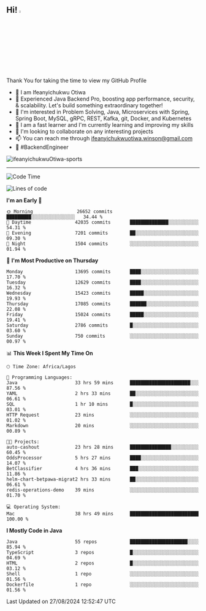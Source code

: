 <!-- BLOG-POST-LIST:START --><!-- BLOG-POST-LIST:END -->

## Hi! <img src="https://media.giphy.com/media/hvRJCLFzcasrR4ia7z/giphy.gif" width="4%"> 

Thank You for taking the time to view my GitHub Profile

- 👋 I am Ifeanyichukwu Otiwa
- 🚀 Experienced Java Backend Pro, boosting app performance, security, & scalability. Let's build something extraordinary together!
- 👀 I'm interested in Problem Solving, Java, Microservices with Spring, Spring Boot, MySQL, gRPC, REST, Kafka, git, Docker, and Kubernetes
- 🌱 I am a fast learner and I'm currently learning and improving my skills
- 💞️ I'm looking to collaborate on any interesting projects
- 📫 You can reach me through ifeanyichukwuotiwa.winson@gmail.com
- 🚀 #BackendEngineer

<p align="left" marginTop="10px"> <img src="https://komarev.com/ghpvc/?username=ifeanyichukwuOtiwa-sports&label=Profile%20views&color=0e75b6&style=for-the-badge" alt="ifeanyichukwuOtiwa-sports" /> </p>

***

<!--START_SECTION:waka-->
![Code Time](http://img.shields.io/badge/Code%20Time-2%2C846%20hrs%2011%20mins-blue)

![Lines of code](https://img.shields.io/badge/From%20Hello%20World%20I%27ve%20Written-18.5%20million%20lines%20of%20code-blue)

**I'm an Early 🐤** 

```text
🌞 Morning                26652 commits       █████████░░░░░░░░░░░░░░░░   34.44 % 
🌆 Daytime                42035 commits       ██████████████░░░░░░░░░░░   54.31 % 
🌃 Evening                7201 commits        ██░░░░░░░░░░░░░░░░░░░░░░░   09.30 % 
🌙 Night                  1504 commits        ░░░░░░░░░░░░░░░░░░░░░░░░░   01.94 % 
```
📅 **I'm Most Productive on Thursday** 

```text
Monday                   13695 commits       ████░░░░░░░░░░░░░░░░░░░░░   17.70 % 
Tuesday                  12629 commits       ████░░░░░░░░░░░░░░░░░░░░░   16.32 % 
Wednesday                15423 commits       █████░░░░░░░░░░░░░░░░░░░░   19.93 % 
Thursday                 17085 commits       ██████░░░░░░░░░░░░░░░░░░░   22.08 % 
Friday                   15024 commits       █████░░░░░░░░░░░░░░░░░░░░   19.41 % 
Saturday                 2786 commits        █░░░░░░░░░░░░░░░░░░░░░░░░   03.60 % 
Sunday                   750 commits         ░░░░░░░░░░░░░░░░░░░░░░░░░   00.97 % 
```


📊 **This Week I Spent My Time On** 

```text
🕑︎ Time Zone: Africa/Lagos

💬 Programming Languages: 
Java                     33 hrs 59 mins      ██████████████████████░░░   87.56 % 
YAML                     2 hrs 33 mins       ██░░░░░░░░░░░░░░░░░░░░░░░   06.61 % 
SQL                      1 hr 10 mins        █░░░░░░░░░░░░░░░░░░░░░░░░   03.01 % 
HTTP Request             23 mins             ░░░░░░░░░░░░░░░░░░░░░░░░░   01.02 % 
Markdown                 20 mins             ░░░░░░░░░░░░░░░░░░░░░░░░░   00.89 % 

🐱‍💻 Projects: 
auto-cashout             23 hrs 28 mins      ███████████████░░░░░░░░░░   60.45 % 
OddsProcessor            5 hrs 27 mins       ████░░░░░░░░░░░░░░░░░░░░░   14.07 % 
BetClassifier            4 hrs 36 mins       ███░░░░░░░░░░░░░░░░░░░░░░   11.86 % 
helm-chart-betpawa-migrat2 hrs 33 mins       ██░░░░░░░░░░░░░░░░░░░░░░░   06.61 % 
redis-operations-demo    39 mins             ░░░░░░░░░░░░░░░░░░░░░░░░░   01.70 % 

💻 Operating System: 
Mac                      38 hrs 49 mins      █████████████████████████   100.00 % 
```

**I Mostly Code in Java** 

```text
Java                     55 repos            █████████████████████░░░░   85.94 % 
TypeScript               3 repos             █░░░░░░░░░░░░░░░░░░░░░░░░   04.69 % 
HTML                     2 repos             █░░░░░░░░░░░░░░░░░░░░░░░░   03.12 % 
Shell                    1 repo              ░░░░░░░░░░░░░░░░░░░░░░░░░   01.56 % 
Dockerfile               1 repo              ░░░░░░░░░░░░░░░░░░░░░░░░░   01.56 % 
```




 Last Updated on 27/08/2024 12:52:47 UTC
<!--END_SECTION:waka-->

<!--
<p align="center">
![trophy](https://github-profile-trophy.vercel.app/?username=ifeanyichukwuOtiwa-sports&theme=onedark) (https://github.com/ryo-ma/github-profile-trophy)
</p>
-->

<!---
ifeanyi-otiwa/ifeanyi-otiwa is a ✨ special ✨ repository because its `README.md` (this file) appears on your GitHub profile.
You can click the Preview link to take a look at your changes.
--->
